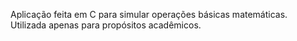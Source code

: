 Aplicação feita em C para simular operações básicas matemáticas. Utilizada apenas para propósitos acadêmicos.
